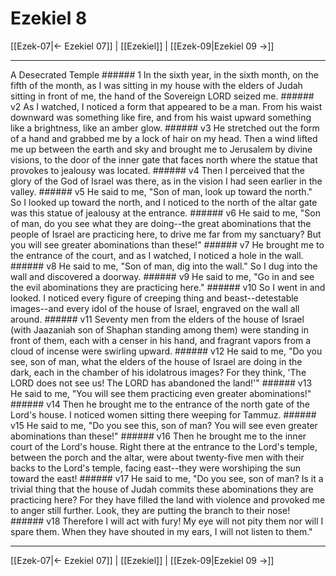 # Ezekiel 8

[[Ezek-07|← Ezekiel 07]] | [[Ezekiel]] | [[Ezek-09|Ezekiel 09 →]]
***

A Desecrated Temple ###### 1 In the sixth year, in the sixth month, on the fifth of the month, as I was sitting in my house with the elders of Judah sitting in front of me, the hand of the Sovereign LORD seized me. ###### v2 As I watched, I noticed a form that appeared to be a man. From his waist downward was something like fire, and from his waist upward something like a brightness, like an amber glow. ###### v3 He stretched out the form of a hand and grabbed me by a lock of hair on my head. Then a wind lifted me up between the earth and sky and brought me to Jerusalem by divine visions, to the door of the inner gate that faces north where the statue that provokes to jealousy was located. ###### v4 Then I perceived that the glory of the God of Israel was there, as in the vision I had seen earlier in the valley. ###### v5 He said to me, "Son of man, look up toward the north." So I looked up toward the north, and I noticed to the north of the altar gate was this statue of jealousy at the entrance. ###### v6 He said to me, "Son of man, do you see what they are doing--the great abominations that the people of Israel are practicing here, to drive me far from my sanctuary? But you will see greater abominations than these!" ###### v7 He brought me to the entrance of the court, and as I watched, I noticed a hole in the wall. ###### v8 He said to me, "Son of man, dig into the wall." So I dug into the wall and discovered a doorway. ###### v9 He said to me, "Go in and see the evil abominations they are practicing here." ###### v10 So I went in and looked. I noticed every figure of creeping thing and beast--detestable images--and every idol of the house of Israel, engraved on the wall all around. ###### v11 Seventy men from the elders of the house of Israel (with Jaazaniah son of Shaphan standing among them) were standing in front of them, each with a censer in his hand, and fragrant vapors from a cloud of incense were swirling upward. ###### v12 He said to me, "Do you see, son of man, what the elders of the house of Israel are doing in the dark, each in the chamber of his idolatrous images? For they think, 'The LORD does not see us! The LORD has abandoned the land!'" ###### v13 He said to me, "You will see them practicing even greater abominations!" ###### v14 Then he brought me to the entrance of the north gate of the Lord's house. I noticed women sitting there weeping for Tammuz. ###### v15 He said to me, "Do you see this, son of man? You will see even greater abominations than these!" ###### v16 Then he brought me to the inner court of the Lord's house. Right there at the entrance to the Lord's temple, between the porch and the altar, were about twenty-five men with their backs to the Lord's temple, facing east--they were worshiping the sun toward the east! ###### v17 He said to me, "Do you see, son of man? Is it a trivial thing that the house of Judah commits these abominations they are practicing here? For they have filled the land with violence and provoked me to anger still further. Look, they are putting the branch to their nose! ###### v18 Therefore I will act with fury! My eye will not pity them nor will I spare them. When they have shouted in my ears, I will not listen to them."

***
[[Ezek-07|← Ezekiel 07]] | [[Ezekiel]] | [[Ezek-09|Ezekiel 09 →]]
